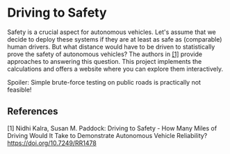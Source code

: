 # Driving to Safety
Safety is a crucial aspect for autonomous vehicles. Let's assume that we decide to deploy these systems if they are at least as safe as (comparable) human drivers. But what distance would have to be driven to statistically prove the safety of autonomous vehicles? The authors in [[1]](#1) provide approaches to answering this question. This project implements the calculations and offers a website where you can explore them interactively.

Spoiler: Simple brute-force testing on public roads is practically not feasible!

## References
<a id="1">[1]</a> 
Nidhi Kalra, Susan M. Paddock:
Driving to Safety - How Many Miles of Driving Would It Take to Demonstrate Autonomous Vehicle Reliability?
https://doi.org/10.7249/RR1478